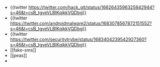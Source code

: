 - {{twitter https://twitter.com/hack_git/status/1682643596325842944?s=46&t=csB_tgveVLBIKqjkkVQDbg}}
- {{twitter https://twitter.com/androidmalware2/status/1683078567872151552?s=46&t=csB_tgveVLBIKqjkkVQDbg}}
- {{twitter https://twitter.com/securitytrybe/status/1683404239542927360?s=46&t=csB_tgveVLBIKqjkkVQDbg}}
- [[fake-sms]]
- [[peas]]
-